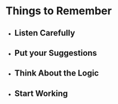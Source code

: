 # Things to Remember
- ## Listen Carefully
- ## Put your Suggestions
- ## Think About the Logic
- ## Start Working